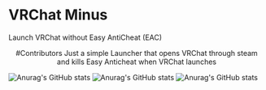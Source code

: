 # VRChat Minus
Launch VRChat without Easy AntiCheat (EAC)
<p align="center">
#Contributors 
Just a simple Launcher that opens VRChat through steam and kills Easy Anticheat when VRChat launches

![Anurag's GitHub stats](https://github-readme-stats.vercel.app/api?username=koyoinu&show_icons=true&theme=aura)
![Anurag's GitHub stats](https://github-readme-stats.vercel.app/api?username=AvyThyFloof&show_icons=true&theme=gotham)
![Anurag's GitHub stats](https://github-readme-stats.vercel.app/api?username=LudoDash&show_icons=true&theme=panda)

</p>
